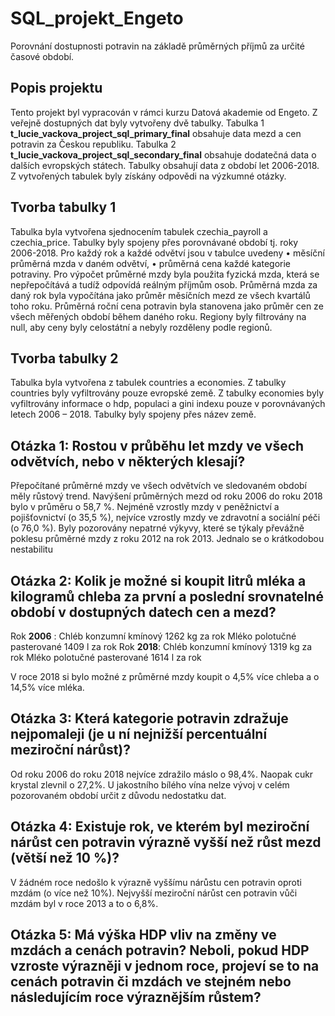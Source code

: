 # SQL_projekt_Engeto
Porovnání dostupnosti potravin na základě průměrných příjmů za určité časové období.

## Popis projektu
Tento projekt byl vypracován v rámci kurzu Datová akademie od Engeto.
Z veřejně dostupných dat byly vytvořeny dvě tabulky. 
Tabulka 1 **t_lucie_vackova_project_sql_primary_final** obsahuje data mezd a cen potravin za Českou republiku.
Tabulka 2 **t_lucie_vackova_project_sql_secondary_final** obsahuje dodatečná data o dalších evropských státech.
Tabulky obsahují data z období let 2006-2018.
Z vytvořených tabulek byly získány odpovědi na výzkumné otázky.

## Tvorba tabulky 1
Tabulka byla vytvořena sjednocením tabulek czechia_payroll a czechia_price.
Tabulky byly spojeny přes porovnávané období tj. roky 2006-2018.
Pro každý rok a každé odvětví jsou v tabulce uvedeny
•	měsíční průměrná mzda v daném odvětví,
•	průměrná cena každé kategorie potraviny.
Pro výpočet průměrné mzdy byla použita fyzická mzda, která se nepřepočítává a tudíž odpovídá reálným příjmům osob.
Průměrná mzda za daný rok byla vypočítána jako průměr měsíčních mezd ze všech kvartálů toho roku.
Průměrná roční cena potravin byla stanovena jako průměr cen ze všech měřených období během daného roku.
Regiony byly filtrovány na null, aby ceny byly celostátní a nebyly rozděleny podle regionů.

## Tvorba tabulky 2
Tabulka byla vytvořena z tabulek countries a economies.
Z tabulky countries byly vyfiltrovány pouze evropské země. 
Z tabulky economies byly vyfiltrovány informace o hdp, populaci a gini indexu pouze v porovnávaných letech 2006 – 2018. Tabulky byly spojeny přes název země.

## Otázka 1: Rostou v průběhu let mzdy ve všech odvětvích, nebo v některých klesají?
Přepočítané průměrné mzdy ve všech odvětvích ve sledovaném období měly růstový trend. Navýšení průměrných mezd od roku 2006 do roku 2018 bylo v průměru o 58,7 %. Nejméně vzrostly mzdy v peněžnictví a pojišťovnictví  (o 35,5 %), nejvíce vzrostly mzdy ve zdravotní a sociální péči (o 76,0 %). Byly pozorovány nepatrné výkyvy, které se týkaly převážně poklesu průměrné mzdy z roku 2012 na rok 2013. Jednalo se o krátkodobou nestabilitu

## Otázka 2: Kolik je možné si koupit litrů mléka a kilogramů chleba za první a poslední srovnatelné období v dostupných datech cen a mezd?

Rok **2006** : 
Chléb konzumní kmínový   	  	1262 kg za rok
Mléko polotučné pasterované	  1409	l za rok
Rok **2018**:
Chléb konzumní kmínový	     	1319	kg za rok
Mléko polotučné pasterované		1614	 l za rok

V roce 2018 si bylo možné z průměrné mzdy koupit o 4,5% více chleba a o 14,5% více mléka.

## Otázka 3: Která kategorie potravin zdražuje nejpomaleji (je u ní nejnižší percentuální meziroční nárůst)? 
Od roku 2006 do roku 2018 nejvíce zdražilo máslo o 98,4%. Naopak cukr krystal zlevnil o 27,2%. U jakostního bílého vína nelze vývoj v celém pozorovaném období určit z důvodu nedostatku dat.

## Otázka 4: Existuje rok, ve kterém byl meziroční nárůst cen potravin výrazně vyšší než růst mezd (větší než 10 %)?
V žádném roce nedošlo k výrazně vyššímu nárůstu cen potravin oproti mzdám (o více než 10%). Nejvyšší meziroční nárůst cen potravin vůči mzdám byl v roce 2013 a to o 6,8%.

## Otázka 5: Má výška HDP vliv na změny ve mzdách a cenách potravin? Neboli, pokud HDP vzroste výrazněji v jednom roce, projeví se to na cenách potravin či mzdách ve stejném nebo následujícím roce výraznějším růstem?



